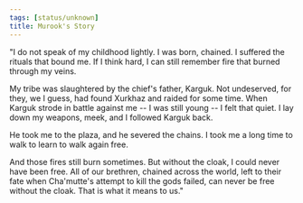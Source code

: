 ```yaml
---
tags: [status/unknown]
title: Murook's Story
---
```



"I do not speak of my childhood lightly. I was born, chained. I suffered the rituals that bound me. If I think hard, I can still remember fire that burned through my veins. 

My tribe was slaughtered by the chief's father, Karguk. Not undeserved, for they, we I guess, had found Xurkhaz and raided for some time. When Karguk strode in battle against me -- I was still young -- I felt that quiet. I lay down my weapons, meek, and I followed Karguk back. 

He took me to the plaza, and he severed the chains. I took me a long time to walk to learn to walk again free.

And those fires still burn sometimes. But without the cloak, I could never have been free. All of our brethren, chained across the world, left to their fate when Cha'mutte's attempt to kill the gods failed, can never be free without the cloak. That is what it means to us."